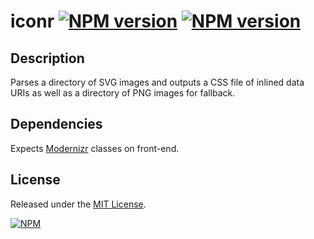# iconr [![NPM version](https://badge.fury.io/js/iconr.png)](http://badge.fury.io/js/iconr) [![NPM version](https://david-dm.org/okize/iconr.png)](https://david-dm.org/okize/iconr)

## Description
Parses a directory of SVG images and outputs a CSS file of inlined data URIs as well as a directory of PNG images for fallback.

## Dependencies

Expects [Modernizr](http://modernizr.com/) classes on front-end.

## License

Released under the [MIT License](http://www.opensource.org/licenses/mit-license.php).

[![NPM](https://nodei.co/npm/iconr.png)](https://nodei.co/npm/iconr/)